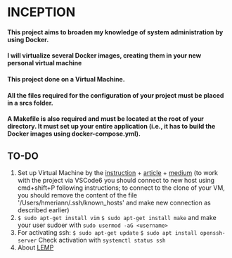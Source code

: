 # INCEPTION

#### This project aims to broaden my knowledge of system administration by using Docker.
#### I will virtualize several Docker images, creating them in your new personal virtual machine

#### This project done on a Virtual Machine.

#### All the files required for the configuration of your project must be placed in a srcs folder.
#### A Makefile is also required and must be located at the root of your directory. It must set up your entire application (i.e., it has to build the Docker images using docker-compose.yml).

## TO-DO
1. Set up Virtual Machine by the [instruction](https://www.youtube.com/watch?v=j1FAZ0bUEvs) + [article](https://habr.com/ru/post/460173/) + [medium](https://medium.com/swlh/wordpress-deployment-with-nginx-php-fpm-and-mariadb-using-docker-compose-55f59e5c1a) (to work with the project via VSCode6 you should connect to new host using cmd+shift+P following instructions; to connect to the clone of your VM, you should remove the content of the file '/Users/hmeriann/.ssh/known_hosts' and make new connection as described earlier)
2. `$ sudo apt-get install vim`
`$ sudo apt-get install make`
and make your user sudoer with `sudo usermod -aG <username>`
3. For activating ssh: 
`$ sudo apt-get update`
`$ sudo apt install openssh-server`
Check activation with `systemctl status ssh`
4. About [LEMP](https://tech.osteel.me/posts/docker-for-local-web-development-part-1-a-basic-lemp-stack)